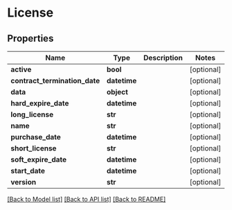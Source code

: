 # License

## Properties
Name | Type | Description | Notes
------------ | ------------- | ------------- | -------------
**active** | **bool** |  | [optional] 
**contract_termination_date** | **datetime** |  | [optional] 
**data** | **object** |  | [optional] 
**hard_expire_date** | **datetime** |  | [optional] 
**long_license** | **str** |  | [optional] 
**name** | **str** |  | [optional] 
**purchase_date** | **datetime** |  | [optional] 
**short_license** | **str** |  | [optional] 
**soft_expire_date** | **datetime** |  | [optional] 
**start_date** | **datetime** |  | [optional] 
**version** | **str** |  | [optional] 

[[Back to Model list]](../README.md#documentation-for-models) [[Back to API list]](../README.md#documentation-for-api-endpoints) [[Back to README]](../README.md)


